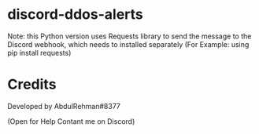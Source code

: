# discord-ddos-alerts

Note: this Python version uses Requests library to send the message to the Discord webhook, which needs to installed separately (For Example:  using pip install requests)

# Credits

Developed by AbdulRehman#8377

(Open for Help Contant me on Discord)
